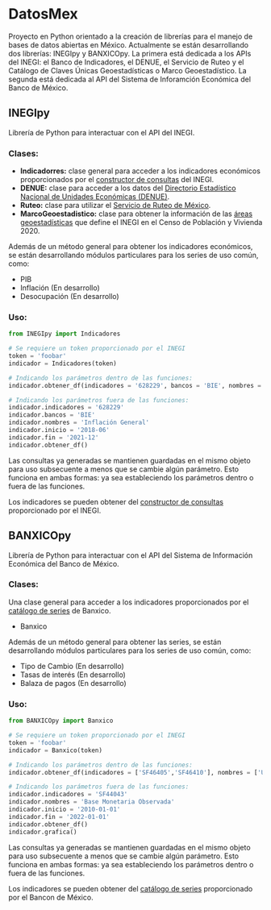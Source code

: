  # DatosMex
Proyecto en Python orientado a la creación de librerías para el manejo de bases de datos abiertas en México.
Actualmente se están desarrollando dos librerías: INEGIpy y BANXICOpy. La primera está dedicada a los APIs del INEGI: el Banco de Indicadores, el DENUE, el Servicio de Ruteo y el Catálogo de Claves Únicas Geoestadísticas o Marco Geoestadístico. La segunda está dedicada al API del Sistema de Inforamción Económica del Banco de México. 

## INEGIpy
Librería de Python para interactuar con el API del INEGI.

### Clases:

* **Indicadorres:** clase general para acceder a los indicadores económicos proporcionados por el [constructor de consultas](https://www.inegi.org.mx/servicios/api_indicadores.html) del INEGI.
* **DENUE:** clase para acceder a los datos del [Directorio Estadístico Nacional de Unidades Económicas (DENUE)](https://www.inegi.org.mx/app/mapa/denue/default.aspx).
* **Ruteo:** clase para utilizar el [Servicio de Ruteo de México](http://gaia.inegi.org.mx/mdm6/?v=bGF0OjIzLjMyMDA4LGxvbjotMTAxLjUwMDAwLHo6MSxsOmMxMTFzZXJ2aWNpb3N8dGMxMTFzZXJ2aWNpb3M=).
* **MarcoGeoestadistico:** clase para obtener la información de las [áreas geoestadísticas](https://www.inegi.org.mx/temas/mg/) que define el INEGI en el Censo de Población y Vivienda 2020.

Además de un método general para obtener los indicadores económicos, se están desarrollando módulos particulares para los series de uso común, como:

* PIB
* Inflación (En desarrollo)
* Desocupación (En desarrollo)

### Uso:
```python
from INEGIpy import Indicadores

# Se requiere un token proporcionado por el INEGI
token = 'foobar'
indicador = Indicadores(token) 

# Indicando los parámetros dentro de las funciones:
indicador.obtener_df(indicadores = '628229', bancos = 'BIE', nombres = 'Inflación General', inicio = '2018-06', fin = '2021-12')

# Indicando los parámetros fuera de las funciones:
indicador.indicadores = '628229'
indicador.bancos = 'BIE'
indicador.nombres = 'Inflación General'
indicador.inicio = '2018-06'
indicador.fin = '2021-12'
indicador.obtener_df()
```
Las consultas ya generadas se mantienen guardadas en el mismo objeto para uso subsecuente a menos que se cambie algún parámetro. Esto funciona en ambas formas: ya sea estableciendo los parámetros dentro o fuera de las funciones.

Los indicadores se pueden obtener del [constructor de consultas](https://www.inegi.org.mx/servicios/api_indicadores.html) proporcionado por el INEGI.

## BANXICOpy
Librería de Python para interactuar con el API del Sistema de Información Económica del Banco de México.

### Clases:
Una clase general para acceder a los indicadores proporcionados por el [catálogo de series](https://www.banxico.org.mx/SieAPIRest/service/v1/doc/catalogoSeries#) de Banxico.
* Banxico

Además de un método general para obtener las series, se están desarrollando módulos particulares para los series de uso común, como:

* Tipo de Cambio (En desarrollo)
* Tasas de interés (En desarrollo)
* Balaza de pagos (En desarrollo)

### Uso:
```python
from BANXICOpy import Banxico

# Se requiere un token proporcionado por el INEGI
token = 'foobar'
indicador = Banxico(token)

# Indicando los parámetros dentro de las funciones:
indicador.obtener_df(indicadores = ['SF46405','SF46410'], nombres = ['USD','EURO'], inicio = '2020-01-01', fin = '2021-09-14')

# Indicando los parámetros fuera de las funciones:
indicador.indicadores = 'SF44043'
indicador.nombres = 'Base Monetaria Observada'
indicador.inicio = '2010-01-01'
indicador.fin = '2022-01-01'
indicador.obtener_df()
indicador.grafica()
```
Las consultas ya generadas se mantienen guardadas en el mismo objeto para uso subsecuente a menos que se cambie algún parámetro. Esto funciona en ambas formas: ya sea estableciendo los parámetros dentro o fuera de las funciones.

Los indicadores se pueden obtener del [catálogo de series](https://www.banxico.org.mx/SieAPIRest/service/v1/doc/catalogoSeries#) proporcionado por el Bancon de México.
